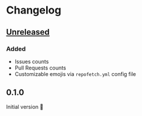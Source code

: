 # Changelog

## [Unreleased]

### Added

- Issues counts
- Pull Requests counts
- Customizable emojis via `repofetch.yml` config file

## 0.1.0
Initial version :tada:

[Unreleased]: https://github.com/spenserblack/repofetch/compare/v0.1.0...HEAD
